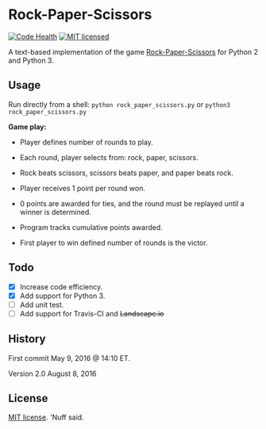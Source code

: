 # Rock-Paper-Scissors

[![Code Health](https://landscape.io/github/marshki/rock_paper_scissors/master/landscape.svg?style=flat)](https://landscape.io/github/marshki/rock_paper_scissors/master)
[![MIT licensed](https://img.shields.io/badge/license-MIT-blue.svg)](https://raw.githubusercontent.com/hyperium/hyper/master/LICENSE)

A text-based implementation of the game [Rock-Paper-Scissors](https://en.wikipedia.org/wiki/Rock%E2%80%93paper%E2%80%93scissors) for Python 2 and Python 3.

## Usage

Run directly from a shell:
`python rock_paper_scissors.py` or `python3 rock_paper_scissors.py`

**Game play:**

* Player defines number of rounds to play.

* Each round, player selects from: rock, paper, scissors.

* Rock beats scissors, scissors beats paper, and paper beats rock.

* Player receives 1 point per round won.

* 0 points are awarded for ties, and the round must be replayed until a winner is determined.

* Program tracks cumulative points awarded.

* First player to win defined number of rounds is the victor.   

## Todo
- [x] Increase code efficiency.
- [x] Add support for Python 3.  
- [ ] Add unit test.
- [ ] Add support for Travis-CI and ~~Landscape.io~~

## History
First commit May 9, 2016 @ 14:10 ET.

Version 2.0 August 8, 2016

## License
[MIT license](https://opensource.org/licenses/MIT). 'Nuff said.
